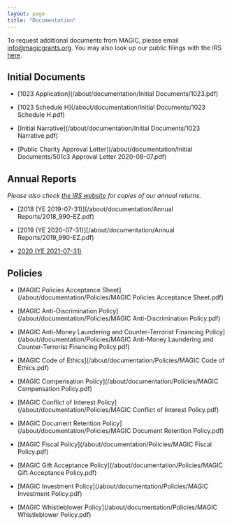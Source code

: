 ```yaml
---
layout: page
title: "Documentation"
---
```


To request additional documents from MAGIC, please email [info@magicgrants.org](mailto:info@magicgrants.org). You may also look up our public filings with the IRS [here](https://apps.irs.gov/app/eos/detailsPage?ein=825183590&name=Multidisciplinary%20Academic%20Grants%20in%20Cryptocurrencies&city=Littleton&state=CO&countryAbbr=US&dba=&type=CHARITIES,%20COPYOFRETURNS&orgTags=CHARITIES&orgTags=COPYOFRETURNS).

## Initial Documents

* [1023 Application](/about/documentation/Initial Documents/1023.pdf)

* [1023 Schedule H](/about/documentation/Initial Documents/1023 Schedule H.pdf)

* [Initial Narrative](/about/documentation/Initial Documents/1023 Narrative.pdf)

* [Public Charity Approval Letter](/about/documentation/Initial Documents/501c3 Approval Letter 2020-08-07.pdf)

## Annual Reports

*Please also check [the IRS website](https://apps.irs.gov/app/eos/detailsPage?ein=825183590&name=Multidisciplinary%20Academic%20Grants%20in%20Cryptocurrencies&city=Littleton&state=CO&countryAbbr=US&dba=&type=CHARITIES,%20COPYOFRETURNS&orgTags=CHARITIES&orgTags=COPYOFRETURNS) for copies of our annual returns.*

* [2018 (YE 2019-07-31)](/about/documentation/Annual Reports/2018_990-EZ.pdf)

* [2019 (YE 2020-07-31)](/about/documentation/Annual Reports/2019_990-EZ.pdf)

* [2020 (YE 2021-07-31)]()

## Policies

* [MAGIC Policies Acceptance Sheet](/about/documentation/Policies/MAGIC Policies Acceptance Sheet.pdf)

* [MAGIC Anti-Discrimination Policy](/about/documentation/Policies/MAGIC Anti-Discrimination Policy.pdf)

* [MAGIC Anti-Money Laundering and Counter-Terrorist Financing Policy](/about/documentation/Policies/MAGIC Anti-Money Laundering and Counter-Terrorist Financing Policy.pdf)

* [MAGIC Code of Ethics](/about/documentation/Policies/MAGIC Code of Ethics.pdf)

* [MAGIC Compensation Policy](/about/documentation/Policies/MAGIC Compensation Policy.pdf)

* [MAGIC Conflict of Interest Policy](/about/documentation/Policies/MAGIC Conflict of Interest Policy.pdf)

* [MAGIC Document Retention Policy](/about/documentation/Policies/MAGIC Document Retention Policy.pdf)

* [MAGIC Fiscal Policy](/about/documentation/Policies/MAGIC Fiscal Policy.pdf)

* [MAGIC Gift Acceptance Policy](/about/documentation/Policies/MAGIC Gift Acceptance Policy.pdf)

* [MAGIC Investment Policy](/about/documentation/Policies/MAGIC Investment Policy.pdf)

* [MAGIC Whistleblower Policy](/about/documentation/Policies/MAGIC Whistleblower Policy.pdf)
